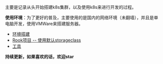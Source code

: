 主要是记录从头开始搭建k8s集群，以及使用k8s来进行开发的过程。

**使用环境**：为了更好的普及，主要使用的是国内的网络环境（未翻墙），并且是单电脑开发，使用VMWare来搭建服务器。

* [环境搭建](environment.md)
* [Rook项目 -- 使用默认storageclass](storageclass-rook.md)
* [工具](tools.md)

**持续更新，如果喜欢的话，欢迎star**